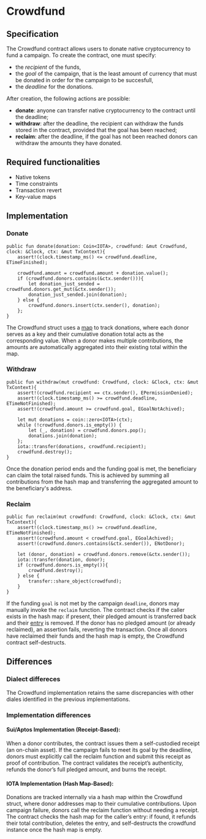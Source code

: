 # Crowdfund

## Specification

The Crowdfund contract allows users to donate native cryptocurrency to
fund a campaign.
To create the contract, one must specify:
- the *recipient* of the funds,
- the *goal* of the campaign, that is the least amount of currency that
must be donated in order for the campaign to be succesfull,
- the *deadline* for the donations.

After creation, the following actions are possible:
- **donate**: anyone can transfer native cryptocurrency to the contract
until the deadline;
- **withdraw**: after the deadline, the recipient can withdraw the funds
stored in the contract, provided that the goal has been reached;
- **reclaim**: after the deadline, if the goal has not been reached
donors can withdraw the amounts they have donated.

## Required functionalities

- Native tokens
- Time constraints
- Transaction revert
- Key-value maps

## Implementation

### Donate

```move
public fun donate(donation: Coin<IOTA>, crowdfund: &mut Crowdfund, clock: &Clock, ctx: &mut TxContext){
    assert!(clock.timestamp_ms() <= crowdfund.deadline, ETimeFinished);

    crowdfund.amount = crowdfund.amount + donation.value();
    if (crowdfund.donors.contains(&ctx.sender())){
        let donation_just_sended = crowdfund.donors.get_mut(&ctx.sender());
        donation_just_sended.join(donation);
    } else {
        crowdfund.donors.insert(ctx.sender(), donation);
    };
}
```

The Crowdfund struct uses a [map](https://docs.iota.org/references/framework/testnet/iota-framework/vec_map) to track donations, where each donor serves as a key and their cumulative donation total acts as the corresponding value. When a donor makes multiple contributions, the amounts are automatically aggregated into their existing total within the map.

### Withdraw

```move
public fun withdraw(mut crowdfund: Crowdfund, clock: &Clock, ctx: &mut TxContext){
    assert!(crowdfund.recipient == ctx.sender(), EPermissionDenied);
    assert!(clock.timestamp_ms() >= crowdfund.deadline, ETimeNotFinished);
    assert!(crowdfund.amount >= crowdfund.goal, EGoalNotAchived);

    let mut donations = coin::zero<IOTA>(ctx);
    while (!crowdfund.donors.is_empty()) {
        let (_, donation) = crowdfund.donors.pop();
        donations.join(donation);
    };
    iota::transfer(donations, crowdfund.recipient);
    crowdfund.destroy();
}
```

Once the donation period ends and the funding goal is met, the beneficiary can claim the total raised funds. This is achieved by summing all contributions from the hash map and transferring the aggregated amount to the beneficiary's address.

### Reclaim

```move
public fun reclaim(mut crowdfund: Crowdfund, clock: &Clock, ctx: &mut TxContext){
    assert!(clock.timestamp_ms() >= crowdfund.deadline, ETimeNotFinished);
    assert!(crowdfund.amount < crowdfund.goal, EGoalAchived);
    assert!(crowdfund.donors.contains(&ctx.sender()), ENotDonor);

    let (donor, donation) = crowdfund.donors.remove(&ctx.sender());
    iota::transfer(donation, donor);
    if (crowdfund.donors.is_empty()){
        crowdfund.destroy();
    } else {
        transfer::share_object(crowdfund);
    }
}
```

If the funding `goal` is not met by the campaign `deadline`, donors may manually invoke the `reclaim` function. The contract checks if the caller exists in the hash map: if present, their pledged amount is transferred back and their [entry](https://docs.iota.org/references/framework/testnet/iota-framework/vec_map#0x2_vec_map_Entry) is removed. If the donor has no pledged amount (or already reclaimed), an assertion fails, reverting the transaction. Once all donors have reclaimed their funds and the hash map is empty, the Crowdfund contract self-destructs.


## Differences

### Dialect differeces

The Crowdfund implementation retains the same discrepancies with other diales identified in the previous implementations.

### Implementation differences

#### Sui/Aptos Implementation (Receipt-Based):
When a donor contributes, the contract issues them a self-custodied receipt (an on-chain asset). If the campaign fails to meet its goal by the deadline, donors must explicitly call the reclaim function and submit this receipt as proof of contribution. The contract validates the receipt’s authenticity, refunds the donor’s full pledged amount, and burns the receipt.

#### IOTA Implementation (Hash Map-Based):
Donations are tracked internally via a hash map within the Crowdfund struct, where donor addresses map to their cumulative contributions. Upon campaign failure, donors call the reclaim function without needing a receipt. The contract checks the hash map for the caller’s entry: if found, it refunds their total contribution, deletes the entry, and self-destructs the crowdfund instance once the hash map is empty.

